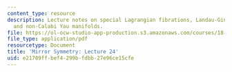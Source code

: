 ```yaml
---
content_type: resource
description: Lecture notes on special Lagrangian fibrations, Landau-Ginzburg models,
  and non-Calabi Yau manifolds.
file: https://ol-ocw-studio-app-production.s3.amazonaws.com/courses/18-969-topics-in-geometry-mirror-symmetry-spring-2009/e21789ffbef4299bfdbb27e96ce15cfe_MIT18_969s09_lec24.pdf
file_type: application/pdf
resourcetype: Document
title: 'Mirror Symmetry: Lecture 24'
uid: e21789ff-bef4-299b-fdbb-27e96ce15cfe
---
```

